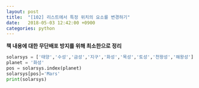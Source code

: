 ```yaml
---
layout: post
title:  "[102] 리스트에서 특정 위치의 요소를 변경하기"
date:   2018-05-03 12:42:00 +0900
categories: python
---
```


**책 내용에 대한 무단배포 방지를 위해 최소한으로 정리**

```python
solarsys = ['태양','수성','금성','지구','화성','목성','토성','천왕성','해왕성']
planet = '화성'
pos = solarsys.index(planet)
solarsys[pos]='Mars'
print(solarsys)
```